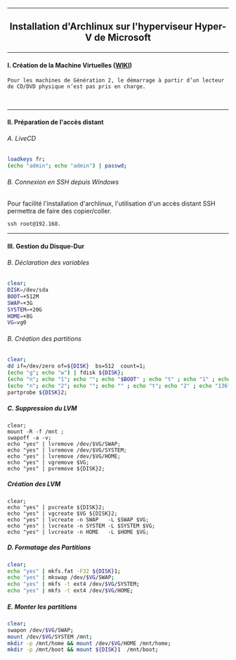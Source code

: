 ---------------------------------------------------------------------------------------------------------------------------------------------------------------------------------------------------------------------------------------------------------------------------
## <p align='center'>    Installation d'Archlinux sur l'hyperviseur Hyper-V de Microsoft    </p>

---------------------------------------------------------------------------------------------------------------------------------------------------------------------------------------------------------------------------------------------------------------------------
#### I. Création de la Machine Virtuelles ([WIKI](https://wiki.archlinux.org/title/Hyper-V#Virtual_machine_creation))
```
Pour les machines de Génération 2, le démarrage à partir d’un lecteur de CD/DVD physique n’est pas pris en charge.
```
<br />

---------------------------------------------------------------------------------------------------------------------------------------------------------------------------------------------------------------------------------------------------------------------------
#### II. Préparation de l'accès distant

###### A. LiveCD
```bash
loadkeys fr;
(echo "admin"; echo "admin") | passwd;
```

###### B. Connexion en SSH depuis Windows
Pour facilité l'installation d'archlinux, l'utilisation d'un accès distant SSH permettra de faire des copier/coller.
```
ssh root@192.168.
```


---------------------------------------------------------------------------------------------------------------------------------------------------------------------------------------------------------------------------------------------------------------------------
#### III. Gestion du Disque-Dur

###### B. Déclaration des variables
```bash
clear;
DISK=/dev/sda
BOOT=+512M
SWAP=+3G
SYSTEM=+20G
HOME=+8G
VG=vg0
```

###### B. Création des partitions
```bash
clear;
dd if=/dev/zero of=${DISK}  bs=512  count=1;
(echo "g"; echo "w") | fdisk ${DISK};
(echo "n"; echo "1"; echo ""; echo "$BOOT" ; echo "t" ; echo "1" ; echo "w")      | fdisk $DISK; # EFI
(echo "n"; echo "2"; echo ""; echo "" ; echo "t"; echo "2" ; echo "136"; echo "w") | fdisk $DISK; # LVM
partprobe ${DISK}2;
```

##### C. Suppression du LVM
```
clear;
mount -R -f /mnt ;
swapoff -a -v;
echo "yes" | lvremove /dev/$VG/SWAP;
echo "yes" | lvremove /dev/$VG/SYSTEM;
echo "yes" | lvremove /dev/$VG/HOME;
echo "yes" | vgremove $VG;
echo "yes" | pvremove ${DISK}2;
```

##### Création des LVM
```
clear;
echo "yes" | pvcreate ${DISK}2;
echo "yes" | vgcreate $VG ${DISK}2;
echo "yes" | lvcreate -n SWAP   -L $SWAP $VG;
echo "yes" | lvcreate -n SYSTEM -L $SYSTEM $VG;
echo "yes" | lvcreate -n HOME   -L $HOME $VG;
```
##### D. Formatage des Partitions
```bash
clear;
echo "yes" | mkfs.fat -F32 ${DISK}1;
echo "yes" | mkswap /dev/$VG/SWAP;
echo "yes" | mkfs -t ext4 /dev/$VG/SYSTEM;
echo "yes" | mkfs -t ext4 /dev/$VG/HOME;
```

##### E. Monter les partitions 
```bash
clear;
swapon /dev/$VG/SWAP;
mount /dev/$VG/SYSTEM /mnt;
mkdir -p /mnt/home && mount /dev/$VG/HOME /mnt/home;
mkdir -p /mnt/boot && mount ${DISK}1  /mnt/boot;
```

